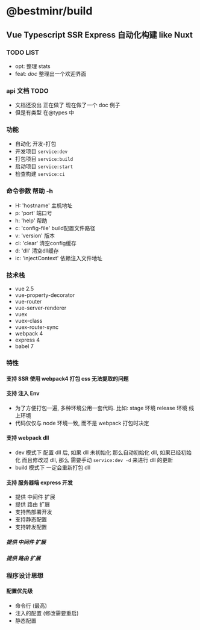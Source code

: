 # @bestminr/build

## Vue Typescript SSR Express 自动化构建 like Nuxt

### TODO LIST

- opt: 整理 stats
- feat: _doc_ 整理出一个欢迎界面

### api 文档 TODO

- 文档还没出 正在做了 现在做了一个 doc 例子
- 但是有类型 在@types 中

### 功能

- 自动化 开发-打包
- 开发项目 `service:dev`
- 打包项目 `service:build`
- 启动项目 `service:start`
- 检查构建 `service:ci`

### 命令参数 帮助 -h

- H: 'hostname' 主机地址
- p: 'port' 端口号
- h: 'help' 帮助
- c: 'config-file' build配置文件路径
- v: 'version' 版本
- cl: 'clear' 清空config缓存
- d: 'dll' 清空dll缓存
- ic: 'injectContext' 依赖注入文件地址

### 技术栈

- vue 2.5
- vue-property-decorator
- vue-router
- vue-server-renderer
- vuex
- vuex-class
- vuex-router-sync
- webpack 4
- express 4
- babel 7

### 特性

#### 支持 SSR 使用 webpack4 打包 css 无法提取的问题

#### 支持 注入 Env

- 为了方便打包一遍, 多种环境公用一套代码. 比如: stage 环境 release 环境 线上环境
- 代码仅仅与 node 环境一致, 而不是 webpack 打包时决定

#### 支持 webpack dll

- dev 模式下 配置 dll 后, 如果 dll 未初始化 那么自动初始化 dll, 如果已经初始化 而且修改过 dll, 那么 需要手动 `service:dev -d` 来进行 dll 的更新
- build 模式下 一定会重新打包 dll

#### 支持 服务器端 express 开发

- 提供 中间件 扩展
- 提供 路由 扩展
- 支持热部署开发
- 支持静态配置
- 支持转发配置

##### 提供 中间件 扩展

##### 提供 路由 扩展

### 程序设计思想

#### 配置优先级

- 命令行 (最高)
- 注入的配置 (修改需要重启)
- 静态配置
